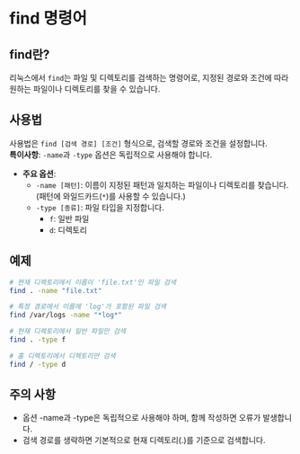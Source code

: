 # find 명령어

## find란?

리눅스에서 `find`는 파일 및 디렉토리를 검색하는 명령어로, 지정된 경로와 조건에 따라 원하는 파일이나 디렉토리를 찾을 수 있습니다.

## 사용법

사용법은 `find [검색 경로] [조건]` 형식으로, 검색할 경로와 조건을 설정합니다.  
**특이사항**: `-name`과 `-type` 옵션은 독립적으로 사용해야 합니다.

- **주요 옵션**:
  - `-name [패턴]`: 이름이 지정된 패턴과 일치하는 파일이나 디렉토리를 찾습니다.  
    (패턴에 와일드카드(`*`)를 사용할 수 있습니다.)
  - `-type [종류]`: 파일 타입을 지정합니다.  
    - `f`: 일반 파일  
    - `d`: 디렉토리  

## 예제

```bash
# 현재 디렉토리에서 이름이 'file.txt'인 파일 검색
find . -name "file.txt"
```

```bash
# 특정 경로에서 이름에 'log'가 포함된 파일 검색
find /var/logs -name "*log*"
```

```bash
# 현재 디렉토리에서 일반 파일만 검색
find . -type f
```

```bash
# 홈 디렉토리에서 디렉토리만 검색
find / -type d
```

## 주의 사항
- 옵션 -name과 -type은 독립적으로 사용해야 하며, 함께 작성하면 오류가 발생합니다.
- 검색 경로를 생략하면 기본적으로 현재 디렉토리(.)를 기준으로 검색합니다.
